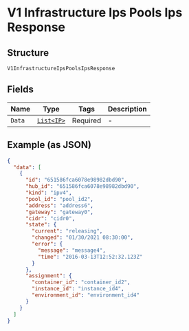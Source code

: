 
# V1 Infrastructure Ips Pools Ips Response

## Structure

`V1InfrastructureIpsPoolsIpsResponse`

## Fields

| Name | Type | Tags | Description |
|  --- | --- | --- | --- |
| `Data` | [`List<IP>`](../../doc/models/ip.md) | Required | - |

## Example (as JSON)

```json
{
  "data": [
    {
      "id": "651586fca6078e98982dbd90",
      "hub_id": "651586fca6078e98982dbd90",
      "kind": "ipv4",
      "pool_id": "pool_id2",
      "address": "address6",
      "gateway": "gateway0",
      "cidr": "cidr0",
      "state": {
        "current": "releasing",
        "changed": "01/30/2021 08:30:00",
        "error": {
          "message": "message4",
          "time": "2016-03-13T12:52:32.123Z"
        }
      },
      "assignment": {
        "container_id": "container_id2",
        "instance_id": "instance_id4",
        "environment_id": "environment_id4"
      }
    }
  ]
}
```

